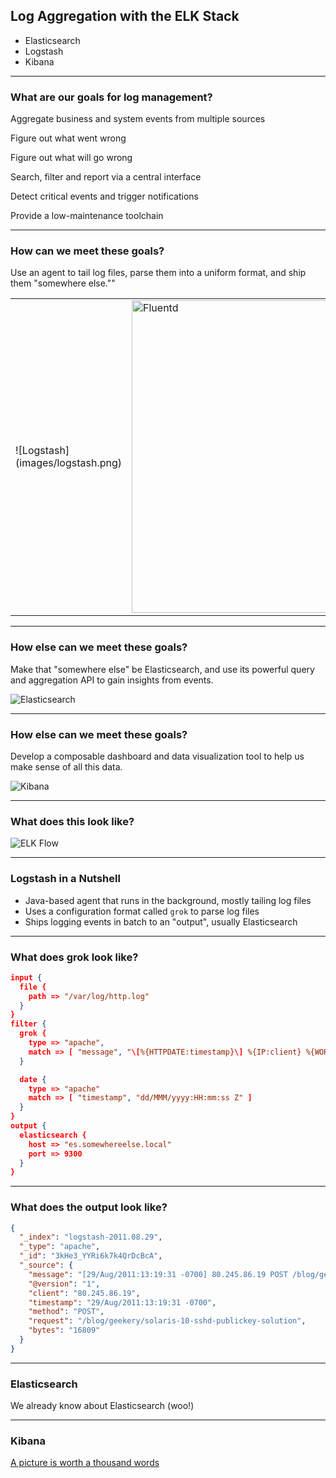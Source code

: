 ## Log Aggregation with the ELK Stack

* Elasticsearch
* Logstash
* Kibana

---

### What are our goals for log management?

Aggregate business and system events from multiple sources

Figure out what went wrong

Figure out what will go wrong

Search, filter and report via a central interface

Detect critical events and trigger notifications

Provide a low-maintenance toolchain

---

### How can we meet these goals?

Use an agent to tail log files, parse them into a uniform format, and ship them "somewhere else.""

<table>
  <tr>
    <td style="vertical-align: middle;">![Logstash](images/logstash.png)</td>
    <td style="vertical-align: middle;"><img src="images/fluentd.png" alt="Fluentd" style="width: 500px;"/></td>
    <td style="vertical-align: middle;">![Rsyslog](images/rsyslog.png)</td>
    <td style="vertical-align: middle;">![Flume](images/flume.png)</td>
  </tr>
</table>

---

### How else can we meet these goals?

Make that "somewhere else" be Elasticsearch, and use its powerful query and aggregation API to gain insights from events.

![Elasticsearch](images/elasticsearch.png)

---

### How else can we meet these goals?

Develop a composable dashboard and data visualization tool to help us make sense of all this data.

![Kibana](images/kibana.png)

---

### What does this look like?

![ELK Flow](images/elk-flow.png)

---

### Logstash in a Nutshell

* Java-based agent that runs in the background, mostly tailing log files
* Uses a configuration format called `grok` to parse log files
* Ships logging events in batch to an "output", usually Elasticsearch

---

### What does grok look like?

```json
input {
  file {
    path => "/var/log/http.log"
  }
}
filter {
  grok {
    type => "apache",
    match => [ "message", "\[%{HTTPDATE:timestamp}\] %{IP:client} %{WORD:method} %{URIPATHPARAM:request} %{NUMBER:bytes}"]
  }

  date {
    type => "apache"
    match => [ "timestamp", "dd/MMM/yyyy:HH:mm:ss Z" ]
  }
}
output {
  elasticsearch {
    host => "es.somewhereelse.local"
    port => 9300
  }
}
```

---

### What does the output look like?

```json
{
  "_index": "logstash-2011.08.29",
  "_type": "apache",
  "_id": "3kHe3_YYRi6k7k4QrDcBcA",
  "_source": {
    "message": "[29/Aug/2011:13:19:31 -0700] 80.245.86.19 POST /blog/geekery/solaris-10-sshd-publickey-solution 16809",
    "@version": "1",
    "client": "80.245.86.19",
    "timestamp": "29/Aug/2011:13:19:31 -0700",
    "method": "POST",
    "request": "/blog/geekery/solaris-10-sshd-publickey-solution",
    "bytes": "16809"
  }
}
```

---

### Elasticsearch

We already know about Elasticsearch (woo!)

---

### Kibana

[A picture is worth a thousand words](http://kibana.local)
